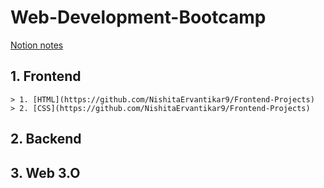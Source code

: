 # Web-Development-Bootcamp
[Notion notes](https://www.notion.so/WEB-DEVELOPMENT-eb356592631d42ae973991e3f0a7f4f7)

## 1. Frontend
    > 1. [HTML](https://github.com/NishitaErvantikar9/Frontend-Projects)
    > 2. [CSS](https://github.com/NishitaErvantikar9/Frontend-Projects)

## 2. Backend

## 3. Web 3.O

